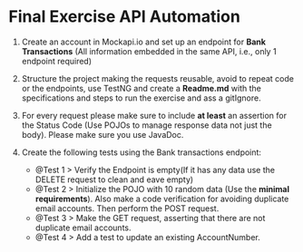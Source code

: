 # Final Exercise API Automation

1. Create an account in Mockapi.io and set up an endpoint for **Bank Transactions** (All information embedded in the same API, i.e., only 1 endpoint required)
2. Structure the project making the requests reusable, avoid to repeat code or the endpoints, use TestNG and create a **Readme.md** with the specifications and steps to run the exercise and ass a gitIgnore.
3. For every request please make sure to include **at least** an assertion for the Status Code (Use POJOs to manage response data not just the body). Please make sure you use JavaDoc.
4. Create the following tests using the Bank transactions endpoint:

    - @Test 1 > Verify the Endpoint is empty(If it has any data use the DELETE request to clean and eave empty)
    - @Test 2 > Initialize the POJO with 10 random data (Use the **minimal requirements**). Also make a code verification for avoiding duplicate email accounts. Then perform the POST request.
    - @Test 3 > Make the GET request, asserting that there are not duplicate email accounts.
    - @Test 4 > Add a test to update an existing AccountNumber.

